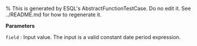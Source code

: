 % This is generated by ESQL's AbstractFunctionTestCase. Do no edit it. See ../README.md for how to regenerate it.

**Parameters**

`field`
:   Input value. The input is a valid constant date period expression.

